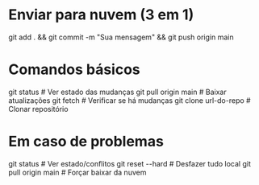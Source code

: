 # Enviar para nuvem (3 em 1)
git add . && git commit -m "Sua mensagem" && git push origin main

# Comandos básicos
git status              # Ver estado das mudanças
git pull origin main    # Baixar atualizações
git fetch               # Verificar se há mudanças
git clone url-do-repo   # Clonar repositório

# Em caso de problemas
git status              # Ver estado/conflitos
git reset --hard        # Desfazer tudo local
git pull origin main    # Forçar baixar da nuvem